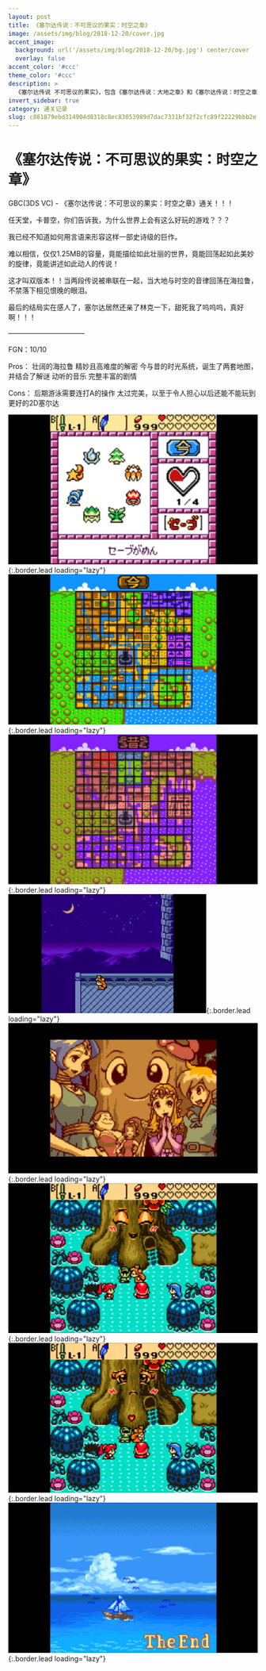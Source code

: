 ```yaml
---
layout: post
title: 《塞尔达传说：不可思议的果实：时空之章》
image: /assets/img/blog/2018-12-20/cover.jpg
accent_image: 
  background: url('/assets/img/blog/2018-12-20/bg.jpg') center/cover
  overlay: false
accent_color: '#ccc'
theme_color: '#ccc'
description: >
  《塞尔达传说 不可思议的果实》，包含《塞尔达传说：大地之章》和《塞尔达传说：时空之章》两款塞尔达传说系列中的动作冒险游戏，由Flagship开发。这两款游戏于2001年2月27日在日本发行，于2001年5月14日在北美发行，在2001年10月5日在欧洲发行，对应Game Boy Color掌机。
invert_sidebar: true
category: 通关记录
slug: c881879ebd314904d8318c8ec83053989d7dac7331bf32f2cfc89f22229bbb2e
---
```


# 《塞尔达传说：不可思议的果实：时空之章》

GBC(3DS VC) - 《塞尔达传说：不可思议的果实：时空之章》通关！！！

任天堂，卡普空，你们告诉我，为什么世界上会有这么好玩的游戏？？？

我已经不知道如何用言语来形容这样一部史诗级的巨作。

难以相信，仅仅1.25MB的容量，竟能描绘如此壮丽的世界，竟能回荡起如此美妙的旋律，竟能讲述如此动人的传说！

这才叫双版本！！当两段传说被串联在一起，当大地与时空的音律回荡在海拉鲁，不禁落下相见恨晚的眼泪。

最后的结局实在感人了，塞尔达居然还亲了林克一下，甜死我了呜呜呜，真好啊！！！

———————————

FGN：10/10

Pros：
壮阔的海拉鲁
精妙且高难度的解密
今与昔的时光系统，诞生了两套地图，并结合了解谜
动听的音乐
完整丰富的剧情

Cons：
后期游泳需要连打A的操作
太过完美，以至于令人担心以后还能不能玩到更好的2D塞尔达

![](/assets/img/blog/2018-12-20/1.jpg){:.border.lead loading="lazy"}
![](/assets/img/blog/2018-12-20/2.jpg){:.border.lead loading="lazy"}
![](/assets/img/blog/2018-12-20/3.jpg){:.border.lead loading="lazy"}
![](/assets/img/blog/2018-12-20/4.jpg){:.border.lead loading="lazy"}
![](/assets/img/blog/2018-12-20/5.jpg){:.border.lead loading="lazy"}
![](/assets/img/blog/2018-12-20/6.jpg){:.border.lead loading="lazy"}
![](/assets/img/blog/2018-12-20/7.jpg){:.border.lead loading="lazy"}
![](/assets/img/blog/2018-12-20/8.jpg){:.border.lead loading="lazy"}

